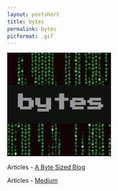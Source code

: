 ```yaml
---
layout: postshort
title: bytes
permalink: bytes
picformat: .gif
---
```


 <a href="{{ page.url }}"> ![image](/img/bytes.gif) </a>

Articles - [A Byte Sized Blog](https://www.jamesbyt.es/bytes.html)

Articles - [Medium](https://medium.com/@0xdivi)

<br>


<!--
Output example: 2019-06-22T21:00:00+00:00
-->
